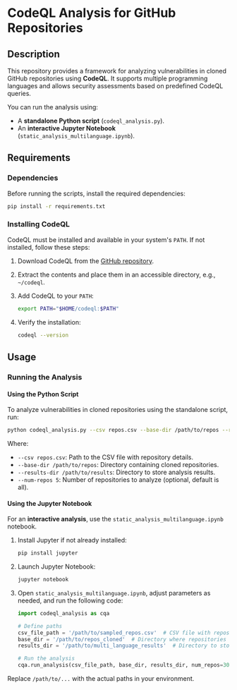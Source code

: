 # CodeQL Analysis for GitHub Repositories

## Description

This repository provides a framework for analyzing vulnerabilities in cloned GitHub repositories using **CodeQL**. It supports multiple programming languages and allows security assessments based on predefined CodeQL queries.

You can run the analysis using:
- A **standalone Python script** (`codeql_analysis.py`).
- An **interactive Jupyter Notebook** (`static_analysis_multilanguage.ipynb`).

## Requirements

### Dependencies

Before running the scripts, install the required dependencies:

```bash
pip install -r requirements.txt
```

### Installing CodeQL

CodeQL must be installed and available in your system's `PATH`. If not installed, follow these steps:

1. Download CodeQL from the [GitHub repository](https://github.com/github/codeql).
2. Extract the contents and place them in an accessible directory, e.g., `~/codeql`.
3. Add CodeQL to your `PATH`:

   ```bash
   export PATH="$HOME/codeql:$PATH"
   ```

4. Verify the installation:

   ```bash
   codeql --version
   ```

## Usage

### Running the Analysis

#### Using the Python Script

To analyze vulnerabilities in cloned repositories using the standalone script, run:

```bash
python codeql_analysis.py --csv repos.csv --base-dir /path/to/repos --results-dir /path/to/results --num-repos 5
```

Where:
- `--csv repos.csv`: Path to the CSV file with repository details.
- `--base-dir /path/to/repos`: Directory containing cloned repositories.
- `--results-dir /path/to/results`: Directory to store analysis results.
- `--num-repos 5`: Number of repositories to analyze (optional, default is all).

#### Using the Jupyter Notebook

For an **interactive analysis**, use the `static_analysis_multilanguage.ipynb` notebook.

1. Install Jupyter if not already installed:

   ```bash
   pip install jupyter
   ```

2. Launch Jupyter Notebook:

   ```bash
   jupyter notebook
   ```

3. Open `static_analysis_multilanguage.ipynb`, adjust parameters as needed, and run the following code:

   ```python
   import codeql_analysis as cqa

   # Define paths
   csv_file_path = '/path/to/sampled_repos.csv'  # CSV file with repository information
   base_dir = '/path/to/repos_cloned'  # Directory where repositories are cloned
   results_dir = '/path/to/multi_language_results'  # Directory to store CodeQL results

   # Run the analysis
   cqa.run_analysis(csv_file_path, base_dir, results_dir, num_repos=304)


Replace `/path/to/...` with the actual paths in your environment.
